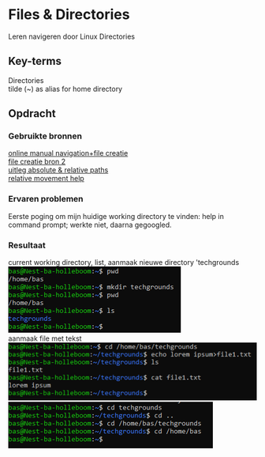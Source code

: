 # Files & Directories
Leren navigeren door Linux Directories

## Key-terms
Directories  
tilde (~) as alias for home directory
	
## Opdracht
### Gebruikte bronnen
[online manual navigation+file creatie](https://www.pluralsight.com/guides/beginner-linux-navigation-manual)  
[file creatie bron 2](https://monovm.com/blog/how-to-create-a-text-file-in-linux/)  
[uitleg absolute & relative paths](https://linuxsimply.com/relative-path-in-linux/)  
[relative movement help](https://www.digitalocean.com/community/tutorials/basic-linux-navigation-and-file-management)

### Ervaren problemen
Eerste poging om mijn huidige working directory te vinden: help in command prompt; werkte niet, daarna gegoogled.

### Resultaat
current working directory, list, aanmaak nieuwe directory 'techgrounds
![current working directory, list, aanmaak nieuwe directory 'techgrounds'](/01_Linux_1/images/pwd+directory-creation+list.PNG)  
aanmaak file met tekst ![aanmaak file met tekst](/01_Linux_1/images/file+text.PNG)  
![relatieve en absolute navigatie](/01_Linux_1/images/relative+absolute.PNG)
